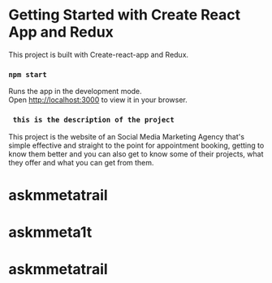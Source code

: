 # Getting Started with Create React App and Redux
This project is built with Create-react-app and Redux.

### `npm start`

Runs the app in the development mode.\
Open [http://localhost:3000](http://localhost:3000) to view it in your browser.

### ` this is the description of the project`

This project is the website of an Social Media Marketing Agency that's simple effective and straight to the point for appointment booking, getting to know them better and you can also get to know some of their projects, what they offer and what you can get from them.
# askmmetatrail
# askmmeta1t
# askmmetatrail
